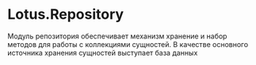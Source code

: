 ﻿# Lotus.Repository

Модуль репозитория обеспечивает механизм хранение и набор методов для работы с коллекциями сущностей. В качестве основного источника хранения сущностей выступает база данных